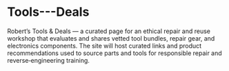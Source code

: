 # Tools---Deals
Robert’s Tools &amp; Deals — a curated page for an ethical repair and reuse workshop that evaluates and shares vetted tool bundles, repair gear, and electronics components. The site will host curated links and product recommendations used to source parts and tools for responsible repair and reverse‑engineering training.
